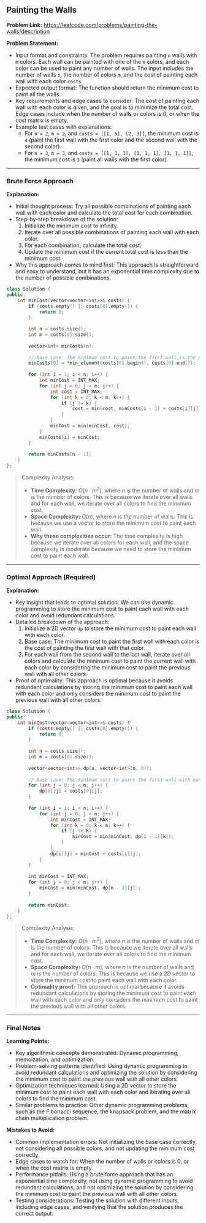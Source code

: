 ## Painting the Walls
**Problem Link:** https://leetcode.com/problems/painting-the-walls/description

**Problem Statement:**
- Input format and constraints: The problem requires painting `n` walls with `m` colors. Each wall can be painted with one of the `m` colors, and each color can be used to paint any number of walls. The input includes the number of walls `n`, the number of colors `m`, and the cost of painting each wall with each color `costs`.
- Expected output format: The function should return the minimum cost to paint all the walls.
- Key requirements and edge cases to consider: The cost of painting each wall with each color is given, and the goal is to minimize the total cost. Edge cases include when the number of walls or colors is 0, or when the cost matrix is empty.
- Example test cases with explanations:
    - For `n = 2`, `m = 2`, and `costs = [[1, 5], [2, 3]]`, the minimum cost is `4` (paint the first wall with the first color and the second wall with the second color).
    - For `n = 3`, `m = 3`, and `costs = [[1, 1, 1], [1, 1, 1], [1, 1, 1]]`, the minimum cost is `3` (paint all walls with the first color).

---

### Brute Force Approach

**Explanation:**
- Initial thought process: Try all possible combinations of painting each wall with each color and calculate the total cost for each combination.
- Step-by-step breakdown of the solution:
    1. Initialize the minimum cost to infinity.
    2. Iterate over all possible combinations of painting each wall with each color.
    3. For each combination, calculate the total cost.
    4. Update the minimum cost if the current total cost is less than the minimum cost.
- Why this approach comes to mind first: This approach is straightforward and easy to understand, but it has an exponential time complexity due to the number of possible combinations.

```cpp
class Solution {
public:
    int minCost(vector<vector<int>>& costs) {
        if (costs.empty() || costs[0].empty()) {
            return 0;
        }
        
        int n = costs.size();
        int m = costs[0].size();
        
        vector<int> minCosts(n);
        
        // Base case: The minimum cost to paint the first wall is the minimum cost of each color.
        minCosts[0] = *min_element(costs[0].begin(), costs[0].end());
        
        for (int i = 1; i < n; i++) {
            int minCost = INT_MAX;
            for (int j = 0; j < m; j++) {
                int cost = INT_MAX;
                for (int k = 0; k < m; k++) {
                    if (j != k) {
                        cost = min(cost, minCosts[i - 1] + costs[i][j]);
                    }
                }
                minCost = min(minCost, cost);
            }
            minCosts[i] = minCost;
        }
        
        return minCosts[n - 1];
    }
};
```

> Complexity Analysis:
> - **Time Complexity:** $O(n \cdot m^2)$, where $n$ is the number of walls and $m$ is the number of colors. This is because we iterate over all walls and for each wall, we iterate over all colors to find the minimum cost.
> - **Space Complexity:** $O(n)$, where $n$ is the number of walls. This is because we use a vector to store the minimum cost to paint each wall.
> - **Why these complexities occur:** The time complexity is high because we iterate over all colors for each wall, and the space complexity is moderate because we need to store the minimum cost to paint each wall.

---

### Optimal Approach (Required)

**Explanation:**
- Key insight that leads to optimal solution: We can use dynamic programming to store the minimum cost to paint each wall with each color and avoid redundant calculations.
- Detailed breakdown of the approach:
    1. Initialize a 2D vector `dp` to store the minimum cost to paint each wall with each color.
    2. Base case: The minimum cost to paint the first wall with each color is the cost of painting the first wall with that color.
    3. For each wall from the second wall to the last wall, iterate over all colors and calculate the minimum cost to paint the current wall with each color by considering the minimum cost to paint the previous wall with all other colors.
- Proof of optimality: This approach is optimal because it avoids redundant calculations by storing the minimum cost to paint each wall with each color and only considers the minimum cost to paint the previous wall with all other colors.

```cpp
class Solution {
public:
    int minCost(vector<vector<int>>& costs) {
        if (costs.empty() || costs[0].empty()) {
            return 0;
        }
        
        int n = costs.size();
        int m = costs[0].size();
        
        vector<vector<int>> dp(n, vector<int>(m, 0));
        
        // Base case: The minimum cost to paint the first wall with each color is the cost of painting the first wall with that color.
        for (int j = 0; j < m; j++) {
            dp[0][j] = costs[0][j];
        }
        
        for (int i = 1; i < n; i++) {
            for (int j = 0; j < m; j++) {
                int minCost = INT_MAX;
                for (int k = 0; k < m; k++) {
                    if (j != k) {
                        minCost = min(minCost, dp[i - 1][k]);
                    }
                }
                dp[i][j] = minCost + costs[i][j];
            }
        }
        
        int minCost = INT_MAX;
        for (int j = 0; j < m; j++) {
            minCost = min(minCost, dp[n - 1][j]);
        }
        
        return minCost;
    }
};
```

> Complexity Analysis:
> - **Time Complexity:** $O(n \cdot m^2)$, where $n$ is the number of walls and $m$ is the number of colors. This is because we iterate over all walls and for each wall, we iterate over all colors to find the minimum cost.
> - **Space Complexity:** $O(n \cdot m)$, where $n$ is the number of walls and $m$ is the number of colors. This is because we use a 2D vector to store the minimum cost to paint each wall with each color.
> - **Optimality proof:** This approach is optimal because it avoids redundant calculations by storing the minimum cost to paint each wall with each color and only considers the minimum cost to paint the previous wall with all other colors.

---

### Final Notes

**Learning Points:**
- Key algorithmic concepts demonstrated: Dynamic programming, memoization, and optimization.
- Problem-solving patterns identified: Using dynamic programming to avoid redundant calculations and optimizing the solution by considering the minimum cost to paint the previous wall with all other colors.
- Optimization techniques learned: Using a 2D vector to store the minimum cost to paint each wall with each color and iterating over all colors to find the minimum cost.
- Similar problems to practice: Other dynamic programming problems, such as the Fibonacci sequence, the knapsack problem, and the matrix chain multiplication problem.

**Mistakes to Avoid:**
- Common implementation errors: Not initializing the base case correctly, not considering all possible colors, and not updating the minimum cost correctly.
- Edge cases to watch for: When the number of walls or colors is 0, or when the cost matrix is empty.
- Performance pitfalls: Using a brute force approach that has an exponential time complexity, not using dynamic programming to avoid redundant calculations, and not optimizing the solution by considering the minimum cost to paint the previous wall with all other colors.
- Testing considerations: Testing the solution with different inputs, including edge cases, and verifying that the solution produces the correct output.